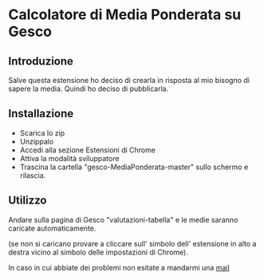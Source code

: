 # Calcolatore di Media Ponderata su Gesco

## Introduzione

Salve questa estensione ho deciso di crearla in risposta al mio bisogno di sapere la media. Quindi ho deciso di pubblicarla.
## Installazione

 * Scarica lo zip
 * Unzippalo
 * Accedi alla sezione Estensioni di Chrome
 * Attiva la modalità sviluppatore
 * Trascina la cartella "gesco-MediaPonderata-master" sullo schermo e rilascia.

## Utilizzo

Andare sulla pagina di Gesco "valutazioni-tabella" e le medie saranno caricate automaticamente.

(se non si caricano provare a cliccare sull' simbolo dell' estensione in alto a destra vicino al simbolo delle impostazioni di Chrome).

In caso in cui abbiate dei problemi non esitate a mandarmi una [mail](mailto:michele.dellamea@bearzi.it)
